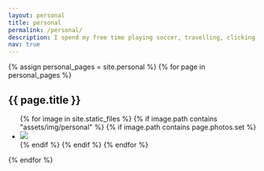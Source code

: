 ```yaml
---
layout: personal
title: personal
permalink: /personal/
description: I spend my free time playing soccer, travelling, clicking photos or simply enjoying a book.
nav: true
---
```


{% assign personal_pages = site.personal %}
{% for page in personal_pages %}
  <h2>{{ page.title }}</h2>
  <ul class="image-gallery">
  {% for image in site.static_files %}
    {% if image.path contains "assets/img/personal" %}
      {% if image.path contains page.photos.set %}
      <li>
        <a href="{{site.baseurl}}{{image.path}}" title="{{ filename }}"><img src="{{site.baseurl}}{{image.path}}"/></a>
      </li>
      {% endif %}
    {% endif %}
  {% endfor %}
  </ul>
{% endfor %}


